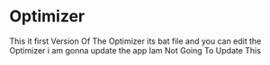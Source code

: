 # Optimizer
This it first Version Of The Optimizer its bat file and you can edit the Optimizer i am gonna update the app
Iam Not Going To Update This
